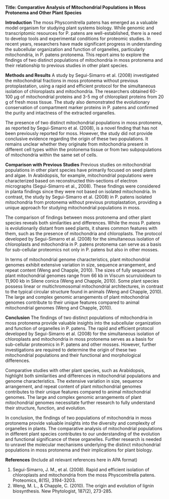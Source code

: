 **Title: Comparative Analysis of Mitochondrial Populations in Moss Protonema and Other Plant Species**

**Introduction**
The moss Physcomitrella patens has emerged as a valuable model organism for studying plant systems biology. While genomic and transcriptomic resources for P. patens are well-established, there is a need to develop tools and experimental conditions for proteomic studies. In recent years, researchers have made significant progress in understanding the subcellular organization and function of organelles, particularly mitochondria, in P. patens protonema. This report aims to explore the findings of two distinct populations of mitochondria in moss protonema and their relationship to previous studies in other plant species.

**Methods and Results**
A study by Segui-Simarro et al. (2008) investigated the mitochondrial fractions in moss protonema without previous protoplastation, using a rapid and efficient protocol for the simultaneous isolation of chloroplasts and mitochondria. The researchers obtained 60-100 μg of mitochondrial proteins and 3-5 mg of chloroplast proteins from 20 g of fresh moss tissue. The study also demonstrated the evolutionary conservation of compartment marker proteins in P. patens and confirmed the purity and intactness of the extracted organelles.

The presence of two distinct mitochondrial populations in moss protonema, as reported by Segui-Simarro et al. (2008), is a novel finding that has not been previously reported for moss. However, the study did not provide conclusive evidence regarding the origin of these two populations. It remains unclear whether they originate from mitochondria present in different cell types within the protonema tissue or from two subpopulations of mitochondria within the same set of cells.

**Comparison with Previous Studies**
Previous studies on mitochondrial populations in other plant species have primarily focused on seed plants and algae. In Arabidopsis, for example, mitochondrial populations were characterized based on reconstructed thin-sections of electron micrographs (Segui-Simarro et al., 2008). These findings were considered in planta findings since they were not based on isolated mitochondria. In contrast, the study by Segui-Simarro et al. (2008) in P. patens isolated mitochondria from protonema without previous protoplastation, providing a unique approach for studying mitochondrial populations in moss.

The comparison of findings between moss protonema and other plant species reveals both similarities and differences. While the moss P. patens is evolutionarily distant from seed plants, it shares common features with them, such as the presence of mitochondria and chloroplasts. The protocol developed by Segui-Simarro et al. (2008) for the simultaneous isolation of chloroplasts and mitochondria in P. patens protonema can serve as a basis for sub-cellular proteomics not only in P. patens but also in other mosses.

In terms of mitochondrial genome characteristics, plant mitochondrial genomes exhibit extensive variation in size, sequence arrangement, and repeat content (Weng and Chapple, 2010). The sizes of fully sequenced plant mitochondrial genomes range from 66 kb in Viscum scurruloideum to 11,900 kb in Silene conica (Weng and Chapple, 2010). Some plant species possess linear or multichromosomal mitochondrial architectures, in contrast to the typical circular structure found in animals (Weng and Chapple, 2010). The large and complex genomic arrangements of plant mitochondrial genomes contribute to their unique features compared to animal mitochondrial genomes (Weng and Chapple, 2010).

**Conclusion**
The findings of two distinct populations of mitochondria in moss protonema provide valuable insights into the subcellular organization and function of organelles in P. patens. The rapid and efficient protocol developed by Segui-Simarro et al. (2008) for the simultaneous isolation of chloroplasts and mitochondria in moss protonema serves as a basis for sub-cellular proteomics in P. patens and other mosses. However, further investigations are required to determine the origin of these two mitochondrial populations and their functional and morphological differences.

Comparative studies with other plant species, such as Arabidopsis, highlight both similarities and differences in mitochondrial populations and genome characteristics. The extensive variation in size, sequence arrangement, and repeat content of plant mitochondrial genomes contributes to their unique features compared to animal mitochondrial genomes. The large and complex genomic arrangements of plant mitochondrial genomes necessitate further research to fully understand their structure, function, and evolution.

In conclusion, the findings of two populations of mitochondria in moss protonema provide valuable insights into the diversity and complexity of organelles in plants. The comparative analysis of mitochondrial populations in different plant species contributes to our understanding of the evolution and functional significance of these organelles. Further research is needed to unravel the molecular mechanisms underlying the distinct mitochondrial populations in moss protonema and their implications for plant biology.

**References**
(Include all relevant references here in APA format)

1. Segui-Simarro, J. M., et al. (2008). Rapid and efficient isolation of chloroplasts and mitochondria from the moss Physcomitrella patens. Proteomics, 8(15), 3194-3203.
2. Weng, M. L., & Chapple, C. (2010). The origin and evolution of lignin biosynthesis. New Phytologist, 187(2), 273-285.